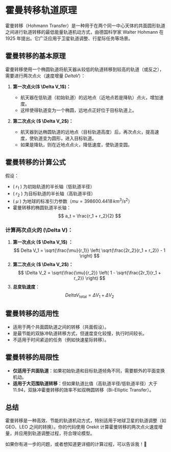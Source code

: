 # 霍曼转移轨道原理

霍曼转移（Hohmann Transfer）是一种用于在两个同一中心天体的共面圆形轨道之间进行轨道转移的最低能量轨道机动方式，由德国科学家 Walter Hohmann 在 1925 年提出。它广泛应用于卫星轨道调整、行星际任务等场景。

## **霍曼转移的基本原理**

霍曼转移使用一个椭圆轨道将航天器从较低的轨道转移到较高的轨道（或反之），需要进行两次点火（速度增量 $Delta V$）：

1. **第一次点火($ \Delta V_1$)：**
    - 航天器在低轨道（初始轨道）的远地点（近地点若是降轨）点火，增加速度。
    - 这样使得轨道变为一个椭圆，远地点正好位于目标轨道上。

2. **第二次点火 ($ \Delta V_2$)：**
    - 航天器到达椭圆轨道的远地点（目标轨道高度）后，再次点火，提高速度，使轨道变为圆形，进入目标轨道。
    - 如果是降轨，则在近地点点火，降低速度，使轨道变圆。

## **霍曼转移的计算公式**

假设：

- \( $r_1$ \) 为初始轨道的半长轴（低轨道半径）
- \( $r_2$ \) 为目标轨道的半长轴（高轨道半径）
- \( $\mu$ \) 为地球的标准引力参数（$mu = 398600.4418 \, km^3/s^2$）
- 霍曼转移的椭圆轨道半长轴：
  $$
  a_t = \frac{r_1 + r_2}{2}
  $$

### **计算两次点火的 \(\Delta V\)：**

1. **第一次点火 ($ \Delta V_1$) ：**
   $$
   Delta V_1 = \sqrt{\frac{\mu}{r_1}} \left( \sqrt{\frac{2r_2}{r_1 + r_2}} - 1 \right)
   $$
2. **第二次点火 ($ \Delta V_2$)：**
   $$
   \Delta V_2 = \sqrt{\frac{\mu}{r_2}} \left( 1 - \sqrt{\frac{2r_1}{r_1 + r_2}} \right)
   $$
3. **总变轨速度**：
   $$
   Delta V_{\text{total}} = \Delta V_1 + \Delta V_2
   $$

## **霍曼转移的适用性**

- 适用于两个共面圆轨道之间的转移（共面假设）。
- 是最节能的双脉冲轨道转移方式，但速度变化较慢，执行时间较长。
- 不适用于时间紧迫的任务（例如快速星际转移）。

## **霍曼转移的局限性**

- **仅适用于共面轨道**：如果初始轨道和目标轨道倾角不同，需要额外的平面变换机动。
- **适用于大范围轨道转移**：但如果轨道比值（高轨道半径/低轨道半径）大于 11.94，双脉冲霍曼转移的效率不如双椭圆转移（Bi-Elliptic Transfer）。

## **总结**

霍曼转移是一种高效、节能的轨道机动方式，特别适用于地球卫星的轨道调整（如 GEO、LEO 之间的转换）。你的代码使用 Orekit 计算霍曼转移的两次点火速度增量，并应用到轨道调整过程，符合理论模型。

如果你有进一步的问题，或者想知道更详细的计算过程，可以告诉我！🚀

